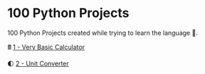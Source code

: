 # 100 Python Projects

100 Python Projects created while trying to learn the language 🐍.

🖩 [1 - Very Basic Calculator](https://github.com/peterbikes/100_Python_Projects/tree/main/1%20-%20Basic%20Calculator)

🌓 [2 - Unit Converter](https://github.com/peterbikes/100_Python_Projects/tree/main/2%20-%20Unit%20Converter)

